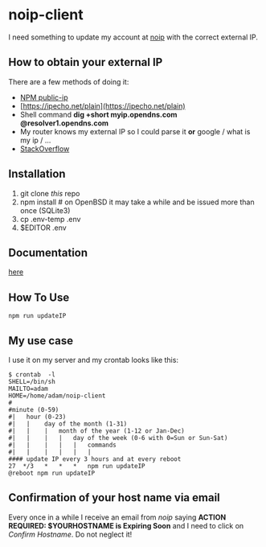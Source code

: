 # noip-client

I need something to update my account at [noip](https://www.noip.com/) with the correct external IP.

## How to obtain your external IP

There are a few methods of doing it:

- [NPM public-ip](https://github.com/sindresorhus/public-ip/blob/master/index.js)
- [https://ipecho.net/plain](https://ipecho.net/plain)
- Shell command **dig +short myip.opendns.com @resolver1.opendns.com**
- My router knows my external IP so I could parse it **or** google / what is my ip / ...
- [StackOverflow](https://stackoverflow.com/questions/1145899/how-do-i-find-out-what-my-external-ip-address-is)

## Installation

1. git clone *this* repo
2. npm install # on OpenBSD it may take a while and be issued more than once (SQLite3)
3. cp .env-temp .env
4. $EDITOR .env

## Documentation

[here](https://www.noip.com/integrate/request)

## How To Use

`npm run updateIP`

## My use case

I use it on my server and my crontab looks like this:
```
$ crontab  -l
SHELL=/bin/sh
MAILTO=adam
HOME=/home/adam/noip-client
#
#minute (0-59)
#|   hour (0-23)
#|   |    day of the month (1-31)
#|   |    |   month of the year (1-12 or Jan-Dec)
#|   |    |   |   day of the week (0-6 with 0=Sun or Sun-Sat)
#|   |    |   |   |   commands
#|   |    |   |   |   |
#### update IP every 3 hours and at every reboot
27  */3   *   *   *   npm run updateIP 
@reboot npm run updateIP
```

## Confirmation of your host name via email

Every once in a while I receive an email from *noip* saying **ACTION REQUIRED: $YOURHOSTNAME is Expiring Soon** and
I need to click on *Confirm Hostname*. Do not neglect it!
